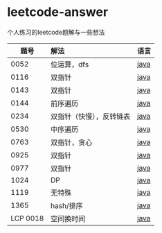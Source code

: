 # leetcode-answer
 个人练习的leetcode题解与一些想法

| 题号     | 解法                     | 语言                                                         |
| -------- | :----------------------- | ------------------------------------------------------------ |
| 0052     | 位运算，dfs              | [java](https://github.com/shanjianyinxian/leetcode-answer/blob/main/java%E8%A7%A3%E6%B3%95/0052.%20N%E7%9A%87%E5%90%8E%20II.md) |
| 0116     | 双指针                   | [java](https://github.com/shanjianyinxian/leetcode-answer/blob/main/java%E8%A7%A3%E6%B3%95/0116.%20%E5%A1%AB%E5%85%85%E6%AF%8F%E4%B8%AA%E8%8A%82%E7%82%B9%E7%9A%84%E4%B8%8B%E4%B8%80%E4%B8%AA%E5%8F%B3%E4%BE%A7%E8%8A%82%E7%82%B9%E6%8C%87%E9%92%88.md) |
| 0143     | 双指针                   | [java](https://github.com/shanjianyinxian/leetcode-answer/blob/main/java%E8%A7%A3%E6%B3%95/0143.%20%E9%87%8D%E6%8E%92%E9%93%BE%E8%A1%A8.md) |
| 0144     | 前序遍历                 | [java](https://github.com/shanjianyinxian/leetcode-answer/blob/main/java%E8%A7%A3%E6%B3%95/0144.%20%E4%BA%8C%E5%8F%89%E6%A0%91%E7%9A%84%E5%89%8D%E5%BA%8F%E9%81%8D%E5%8E%86.md) |
| 0234     | 双指针（快慢），反转链表 | [java](https://github.com/shanjianyinxian/leetcode-answer/blob/main/java%E8%A7%A3%E6%B3%95/0234.%20%E5%9B%9E%E6%96%87%E9%93%BE%E8%A1%A8.md) |
| 0530     | 中序遍历                 | [java](https://github.com/shanjianyinxian/leetcode-answer/blob/main/java%E8%A7%A3%E6%B3%95/0530.%20%E4%BA%8C%E5%8F%89%E6%90%9C%E7%B4%A2%E6%A0%91%E7%9A%84%E6%9C%80%E5%B0%8F%E7%BB%9D%E5%AF%B9%E5%B7%AE.md) |
| 0763     | 双指针，贪心             | [java](https://github.com/shanjianyinxian/leetcode-answer/blob/main/java%E8%A7%A3%E6%B3%95/0763.%20%E5%88%92%E5%88%86%E5%AD%97%E6%AF%8D%E5%8C%BA%E9%97%B4.md) |
| 0925     | 双指针                   | [java](https://github.com/shanjianyinxian/leetcode-answer/blob/main/java%E8%A7%A3%E6%B3%95/0925.%20%E9%95%BF%E6%8C%89%E9%94%AE%E5%85%A5.md) |
| 0977     | 双指针                   | [java](https://github.com/shanjianyinxian/leetcode-answer/blob/main/java%E8%A7%A3%E6%B3%95/0977.%20%E6%9C%89%E5%BA%8F%E6%95%B0%E7%BB%84%E7%9A%84%E5%B9%B3%E6%96%B9.md) |
| 1024     | DP                       | [java](https://github.com/shanjianyinxian/leetcode-answer/blob/main/java%E8%A7%A3%E6%B3%95/1024.%20%E8%A7%86%E9%A2%91%E6%8B%BC%E6%8E%A5.md) |
| 1119     | 无特殊                   | [java](https://github.com/shanjianyinxian/leetcode-answer/blob/main/java%E8%A7%A3%E6%B3%95/1119.%20%E5%88%A0%E5%8E%BB%E5%AD%97%E7%AC%A6%E4%B8%B2%E4%B8%AD%E7%9A%84%E5%85%83%E9%9F%B3.md) |
| 1365     | hash/排序                | [java](https://github.com/shanjianyinxian/leetcode-answer/blob/main/java%E8%A7%A3%E6%B3%95/1365.%20%E6%9C%89%E5%A4%9A%E5%B0%91%E5%B0%8F%E4%BA%8E%E5%BD%93%E5%89%8D%E6%95%B0%E5%AD%97%E7%9A%84%E6%95%B0%E5%AD%97.md) |
| LCP 0018 | 空间换时间               | [java](https://github.com/shanjianyinxian/leetcode-answer/blob/main/java%E8%A7%A3%E6%B3%95/LCP%200018.%20%E6%97%A9%E9%A4%90%E7%BB%84%E5%90%88.md) |

